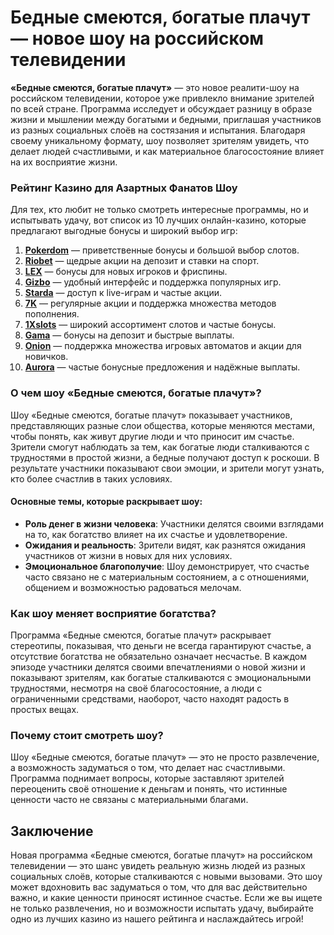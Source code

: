 # Бедные смеются, богатые плачут — новое шоу на российском телевидении

**«Бедные смеются, богатые плачут»** — это новое реалити-шоу на российском телевидении, которое уже привлекло внимание зрителей по всей стране. Программа исследует и обсуждает разницу в образе жизни и мышлении между богатыми и бедными, приглашая участников из разных социальных слоёв на состязания и испытания. Благодаря своему уникальному формату, шоу позволяет зрителям увидеть, что делает людей счастливыми, и как материальное благосостояние влияет на их восприятие жизни.

### Рейтинг Казино для Азартных Фанатов Шоу

Для тех, кто любит не только смотреть интересные программы, но и испытывать удачу, вот список из 10 лучших онлайн-казино, которые предлагают выгодные бонусы и широкий выбор игр:

1. **[Pokerdom](https://brandplay.link/4k77v2yx)** — приветственные бонусы и большой выбор слотов.
2. **[Riobet](https://brandplay.link/7xBLTPyj)** — щедрые акции на депозит и ставки на спорт.
3. **[LEX](https://brandplay.link/zW4hdDFV)** — бонусы для новых игроков и фриспины.
4. **[Gizbo](https://brandplay.link/bprXw4YV)** — удобный интерфейс и поддержка популярных игр.
5. **[Starda](https://brandplay.link/fB7xwRFL)** — доступ к live-играм и частые акции.
6. **[7K](https://brandplay.link/BvQyFShp)** — регулярные акции и поддержка множества методов пополнения.
7. **[1Xslots](https://brandplay.link/hSB1khtr)** — широкий ассортимент слотов и частые бонусы.
8. **[Gama](https://brandplay.link/j6NMKsDz)** — бонусы на депозит и быстрые выплаты.
9. **[Onion](https://brandplay.link/zBGRVpQ9)** — поддержка множества игровых автоматов и акции для новичков.
10. **[Aurora](https://10trafic-stat2.com/click/668546556bcc6313411604bd/6766/13032/subaccount)** — частые бонусные предложения и надёжные выплаты.

### О чем шоу «Бедные смеются, богатые плачут»?

Шоу «Бедные смеются, богатые плачут» показывает участников, представляющих разные слои общества, которые меняются местами, чтобы понять, как живут другие люди и что приносит им счастье. Зрители смогут наблюдать за тем, как богатые люди сталкиваются с трудностями в простой жизни, а бедные получают доступ к роскоши. В результате участники показывают свои эмоции, и зрители могут узнать, кто более счастлив в таких условиях.

#### Основные темы, которые раскрывает шоу:
- **Роль денег в жизни человека**: Участники делятся своими взглядами на то, как богатство влияет на их счастье и удовлетворение.
- **Ожидания и реальность**: Зрители видят, как разнятся ожидания участников от жизни в новых для них условиях.
- **Эмоциональное благополучие**: Шоу демонстрирует, что счастье часто связано не с материальным состоянием, а с отношениями, общением и возможностью радоваться мелочам.

### Как шоу меняет восприятие богатства?

Программа «Бедные смеются, богатые плачут» раскрывает стереотипы, показывая, что деньги не всегда гарантируют счастье, а отсутствие богатства не обязательно означает несчастье. В каждом эпизоде участники делятся своими впечатлениями о новой жизни и показывают зрителям, как богатые сталкиваются с эмоциональными трудностями, несмотря на своё благосостояние, а люди с ограниченными средствами, наоборот, часто находят радость в простых вещах.

### Почему стоит смотреть шоу?

Шоу «Бедные смеются, богатые плачут» — это не просто развлечение, а возможность задуматься о том, что делает нас счастливыми. Программа поднимает вопросы, которые заставляют зрителей переоценить своё отношение к деньгам и понять, что истинные ценности часто не связаны с материальными благами.

## Заключение

Новая программа «Бедные смеются, богатые плачут» на российском телевидении — это шанс увидеть реальную жизнь людей из разных социальных слоёв, которые сталкиваются с новыми вызовами. Это шоу может вдохновить вас задуматься о том, что для вас действительно важно, и какие ценности приносят истинное счастье. Если же вы ищете не только развлечения, но и возможности испытать удачу, выбирайте одно из лучших казино из нашего рейтинга и наслаждайтесь игрой!
